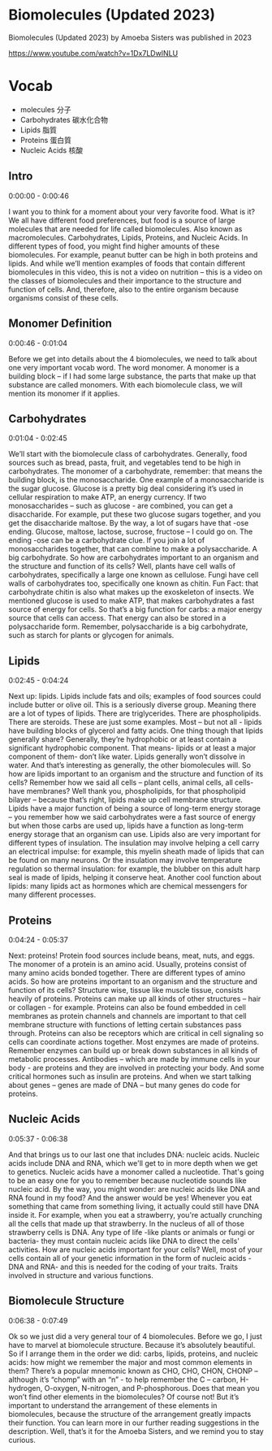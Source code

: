 # Biomolecules (Updated 2023)

Biomolecules (Updated 2023) by Amoeba Sisters was published in 2023

https://www.youtube.com/watch?v=1Dx7LDwINLU

# Vocab
- molecules 分子
- Carbohydrates 碳水化合物
- Lipids 脂質
- Proteins 蛋白質
- Nucleic Acids 核酸
  
## Intro

0:00:00 - 0:00:46

I want you to think for a moment about your very favorite food. What is it? We all have different food preferences, but food is a source of large molecules that are needed for life called biomolecules. Also known as macromolecules. Carbohydrates, Lipids, Proteins, and Nucleic Acids. In different types of food, you might find higher amounts of these biomolecules. For example, peanut butter can be high in both proteins and lipids. And while we’ll mention examples of foods that contain different biomolecules in this video, this is not a video on nutrition – this is a video on the classes of biomolecules and their importance to the structure and function of cells. And, therefore, also to the entire organism because organisms consist of these cells.

## Monomer Definition

0:00:46 - 0:01:04

Before we get into details about the 4 biomolecules, we need to talk about one very important vocab word. The word monomer. A monomer is a building block – if I had some large substance, the parts that make up that substance are called monomers. With each biomolecule class, we will mention its monomer if it applies.

## Carbohydrates

0:01:04 - 0:02:45

We’ll start with the biomolecule class of carbohydrates. Generally, food sources such as bread, pasta, fruit, and vegetables tend to be high in carbohydrates. The monomer of a carbohydrate, remember: that means the building block, is the monosaccharide. One example of a monosaccharide is the sugar glucose. Glucose is a pretty big deal considering it’s used in cellular respiration to make ATP, an energy currency. If two monosaccharides – such as glucose - are combined, you can get a disaccharide. For example, put these two glucose sugars together, and you get the disaccharide maltose. By the way, a lot of sugars have that -ose ending. Glucose, maltose, lactose, sucrose, fructose – I could go on. The ending -ose can be a carbohydrate clue. If you join a lot of monosaccharides together, that can combine to make a polysaccharide. A big carbohydrate. So how are carbohydrates important to an organism and the structure and function of its cells? Well, plants have cell walls of carbohydrates, specifically a large one known as cellulose. Fungi have cell walls of carbohydrates too, specifically one known as chitin. Fun Fact: that carbohydrate chitin is also what makes up the exoskeleton of insects. We mentioned glucose is used to make ATP, that makes carbohydrates a fast source of energy for cells. So that’s a big function for carbs: a major energy source that cells can access. That energy can also be stored in a polysaccharide form. Remember, polysaccharide is a big carbohydrate, such as starch for plants or glycogen for animals.

## Lipids

0:02:45 - 0:04:24

Next up: lipids. Lipids include fats and oils; examples of food sources could include butter or olive oil. This is a seriously diverse group. Meaning there are a lot of types of lipids. There are triglycerides. There are phospholipids. There are steroids. These are just some examples. Most – but not all - lipids have building blocks of glycerol and fatty acids. One thing though that lipids generally share? Generally, they’re hydrophobic or at least contain a significant hydrophobic component. That means- lipids or at least a major component of them- don’t like water. Lipids generally won’t dissolve in water. And that’s interesting as generally, the other biomolecules will. So how are lipids important to an organism and the structure and function of its cells? Remember how we said all cells – plant cells, animal cells, all cells- have membranes? Well thank you, phospholipids, for that phospholipid bilayer – because that’s right, lipids make up cell membrane structure. Lipids have a major function of being a source of long-term energy storage – you remember how we said carbohydrates were a fast source of energy but when those carbs are used up, lipids have a function as long-term energy storage that an organism can use. Lipids also are very important for different types of insulation. The insulation may involve helping a cell carry an electrical impulse: for example, this myelin sheath made of lipids that can be found on many neurons. Or the insulation may involve temperature regulation so thermal insulation: for example, the blubber on this adult harp seal is made of lipids, helping it conserve heat. Another cool function about lipids: many lipids act as hormones which are chemical messengers for many different processes.

## Proteins

0:04:24 - 0:05:37

Next: proteins! Protein food sources include beans, meat, nuts, and eggs. The monomer of a protein is an amino acid. Usually, proteins consist of many amino acids bonded together. There are different types of amino acids. So how are proteins important to an organism and the structure and function of its cells? Structure wise, tissue like muscle tissue, consists heavily of proteins. Proteins can make up all kinds of other structures – hair or collagen - for example. Proteins can also be found embedded in cell membranes as protein channels and channels are important to that cell membrane structure with functions of letting certain substances pass through. Proteins can also be receptors which are critical in cell signaling so cells can coordinate actions together. Most enzymes are made of proteins. Remember enzymes can build up or break down substances in all kinds of metabolic processes. Antibodies – which are made by immune cells in your body - are proteins and they are involved in protecting your body. And some critical hormones such as insulin are proteins. And when we start talking about genes – genes are made of DNA – but many genes do code for proteins.

## Nucleic Acids

0:05:37 - 0:06:38

And that brings us to our last one that includes DNA: nucleic acids. Nucleic acids include DNA and RNA, which we'll get to in more depth when we get to genetics. Nucleic acids have a monomer called a nucleotide. That's going to be an easy one for you to remember because nucleotide sounds like nucleic acid. By the way, you might wonder: are nucleic acids like DNA and RNA found in my food? And the answer would be yes! Whenever you eat something that came from something living, it actually could still have DNA inside it. For example, when you eat a strawberry, you're actually crunching all the cells that made up that strawberry. In the nucleus of all of those strawberry cells is DNA. Any type of life -like plants or animals or fungi or bacteria- they must contain nucleic acids like DNA to direct the cells' activities. How are nucleic acids important for your cells? Well, most of your cells contain all of your genetic information in the form of nucleic acids -DNA and RNA- and this is needed for the coding of your traits. Traits involved in structure and various functions.

## Biomolecule Structure

0:06:38 - 0:07:49

Ok so we just did a very general tour of 4 biomolecules. Before we go, I just have to marvel at biomolecule structure. Because it’s absolutely beautiful. So if I arrange them in the order we did: carbs, lipids, proteins, and nucleic acids: how might we remember the major and most common elements in them? There’s a popular mnemonic known as CHO, CHO, CHON, CHONP – although it’s “chomp” with an “n” - to help remember the C – carbon, H-hydrogen, O-oxygen, N-nitrogen, and P-phosphorous. Does that mean you won’t find other elements in the biomolecules? Of course not! But it’s important to understand the arrangement of these elements in biomolecules, because the structure of the arrangement greatly impacts their function. You can learn more in our further reading suggestions in the description. Well, that’s it for the Amoeba Sisters, and we remind you to stay curious.

